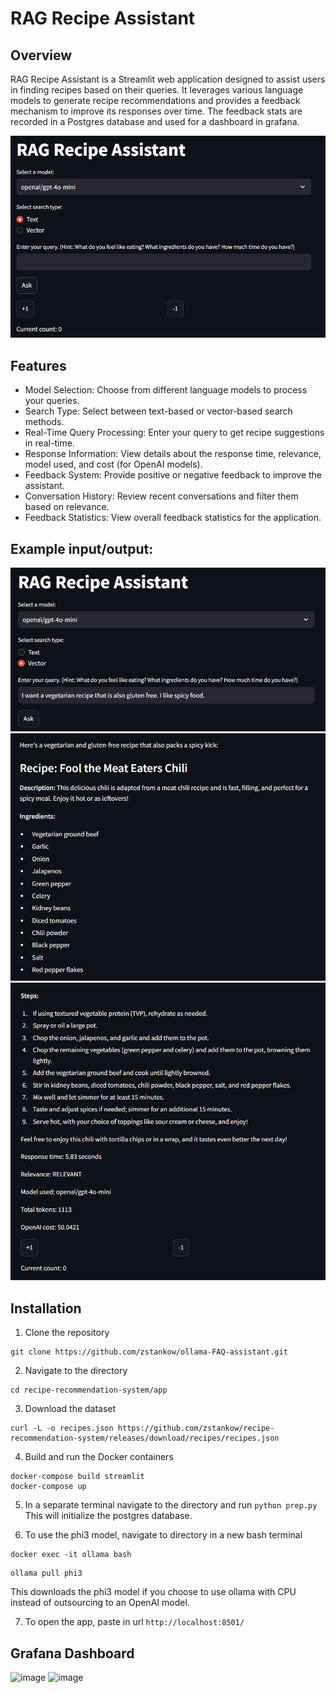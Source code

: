 # RAG Recipe Assistant

## Overview
RAG Recipe Assistant is a Streamlit web application designed to assist users in finding recipes based on their queries. It leverages various language models to generate recipe recommendations and provides a feedback mechanism to improve its responses over time. The feedback stats are recorded in a Postgres database and used for a dashboard in grafana. 

![alt text](image.png)



## Features
- Model Selection: Choose from different language models to process your queries.
- Search Type: Select between text-based or vector-based search methods.
- Real-Time Query Processing: Enter your query to get recipe suggestions in real-time.
- Response Information: View details about the response time, relevance, model used, and cost (for OpenAI models).
- Feedback System: Provide positive or negative feedback to improve the assistant.
- Conversation History: Review recent conversations and filter them based on relevance.
- Feedback Statistics: View overall feedback statistics for the application.

## Example input/output:

![alt text](image-1.png)
![alt text](image-2.png)
![alt text](image-3.png)

## Installation

1. Clone the repository
```bashrc
git clone https://github.com/zstankow/ollama-FAQ-assistant.git
```
2. Navigate to the directory
```bashrc
cd recipe-recommendation-system/app
```
3. Download the dataset
```bashrc
curl -L -o recipes.json https://github.com/zstankow/recipe-recommendation-system/releases/download/recipes/recipes.json
```

4. Build and run the Docker containers
```bashrc
docker-compose build streamlit
docker-compose up
```

5. In a separate terminal navigate to the directory and run
`python prep.py`
This will initialize the postgres database.

6. To use the phi3 model, navigate to directory in a new bash terminal
```bashrc
docker exec -it ollama bash
```
```bashrc
ollama pull phi3
```

This downloads the phi3 model if you choose to use ollama with CPU instead of outsourcing to an OpenAI model. 

7. To open the app, paste in url `http://localhost:8501/`

## Grafana Dashboard

![image](https://github.com/user-attachments/assets/c34c8566-7bac-495c-bedd-ac937f5c1b7e)
![image](https://github.com/user-attachments/assets/694ad09d-2400-40da-9d58-cff5e2a37e0d)

